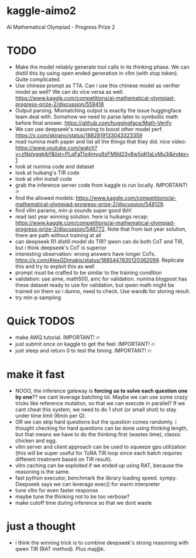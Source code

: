 # kaggle-aimo2
AI Mathematical Olympiad - Progress Prize 2

# TODO
* Make the model reliably generate tool calls in its thinking phase. We can distill this by using open ended generation in vllm (with stop token). Quite complicated.
* Use chinese prompt as TTA. Can i use this chinese model as verifier model as well? We can do vice versa as well. https://www.kaggle.com/competitions/ai-mathematical-olympiad-progress-prize-2/discussion/559418
* Output parsing. Mismatching output is exactly the issue huggingface team deal with. Somehow we need to parse latex to symbollic math before final answer. https://github.com/huggingface/Math-Verify
* We can use deepseek's reasoning to boost other model perf. https://x.com/skirano/status/1882819133043323359
* read numina math paper and list all the things that they did. nice video: https://www.youtube.com/watch?v=zNplyggkjbY&list=PLqFaTIg4myu9zFM9d23v8w5qKfaLvMu3i&index=1
* look at numina code and dataset
* look at huikang's TIR code
* look at vllm install code
* grab the inference server code from kaggle to run locally. IMPORTANT! 🔥
* find the allowed models: https://www.kaggle.com/competitions/ai-mathematical-olympiad-progress-prize-2/discussion/548129.
* find vllm params, min-p sounds super good tbh!
* read last year winning solution. here is huikangs recap: https://www.kaggle.com/competitions/ai-mathematical-olympiad-progress-prize-2/discussion/546772. Note that from last year solution, there are path without training at all
* can deepseek R1 distill model do TIR? qwen can do both CoT and TIR, but i think deepseek's CoT is superior
* interesting observation: wrong answers have longer CoTs. https://x.com/AlexGDimakis/status/1885447830120362099. Replicate this and try to exploit this as well
* prompt must be crafted to be similar to the training condition
* validation: use aime, math500, amc for validation. numina blogpost has these dataset ready to use for validation, but qwen math might be trained on them so i dunno, need to check. Use wandb for storing result.
* try min-p sampling

# Quick TODOS
* make AWQ tutorial. IMPORTANT! 🔥
* just submit once on kaggle to get the feel. IMPORTANT! 🔥
* just sleep and return 0 to test the timing. IMPORTANT! 🔥

# make it fast
* NOOO, the inference gateway is **forcing us to solve each question one by one**?? we cant leverage batching lol. Maybe we can use some crazy tricks like reference mutation, so that we can execute in parallel? If we cant cheat this system, we need to do 1 shot (or small shot) to stay under time limit (6min per Q).
* OR we can skip hard questions but the question comes randomly. i thought checking for hard questions can be done using thinking length, but that means we have to do the thinking first (wastes time), classic chicken and egg.
* vllm server and client approach can be used to squeeze gpu utilization (this will be super useful for ToRA TIR loop since each batch requires different treatment based on TIR result).
* vllm caching can be exploited if we ended up using RAT, because the reasoning is the same.
* fast python executor, benchmark the library loading speed. sympy. Deepseek says we can leverage exec() for warm interpreter
* tune vllm for even faster response
* maybe tune the thinking not to be too verbose?
* make cutoff time during inference so that we dont waste 

# just a thought
* i think the winning trick is to combine deepseek's strong reasoning with qwen TIR (RAT method). Plus maj@k.
